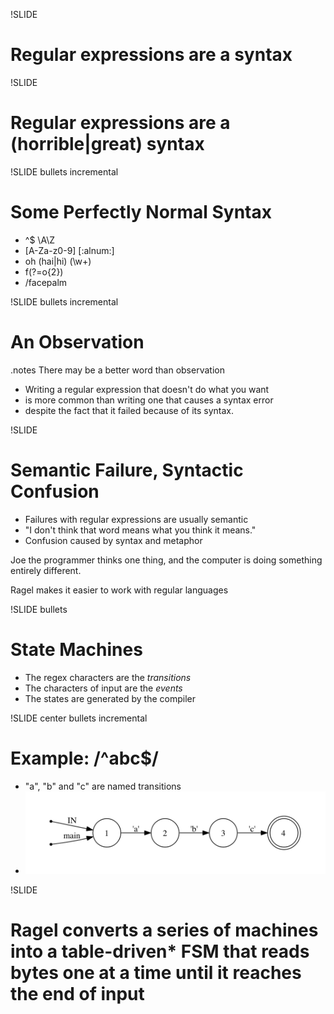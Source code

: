 !SLIDE 
# Regular expressions are a syntax

!SLIDE 
# Regular expressions are a (horrible|great) syntax

!SLIDE bullets incremental
# Some Perfectly Normal Syntax
* ^$ \A\Z
* [A-Za-z0-9] [:alnum:]
* oh (hai|hi) (\w+)
* f(?=o{2})
* /facepalm

!SLIDE bullets incremental
# An Observation
.notes There may be a better word than observation 

* Writing a regular expression that doesn't do what you want
* is more common than writing one that causes a syntax error
* despite the fact that it failed because of its syntax.

!SLIDE
# Semantic Failure, Syntactic Confusion
* Failures with regular expressions are usually semantic
* "I don't think that word means what you think it means."
* Confusion caused by syntax and metaphor

Joe the programmer thinks one thing, and the computer is doing something entirely different. 

Ragel makes it easier to work with regular languages

!SLIDE bullets
# State Machines
* The regex characters are the _transitions_
* The characters of input are the _events_
* The states are generated by the compiler

!SLIDE center bullets incremental
# Example: /^abc$/
* "a", "b" and "c" are named transitions
* ![abc](abc.png)

!SLIDE
# Ragel converts a series of machines into a table-driven* FSM that reads bytes one at a time until it reaches the end of input
